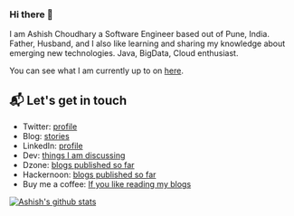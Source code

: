 ### Hi there 👋

I am Ashish Choudhary a Software Engineer based out of Pune, India. Father, Husband, and I also like learning and sharing my knowledge about emerging new technologies. Java, BigData, Cloud enthusiast.

You can see what I am currently up to on [here](https://ashish-choudhary.medium.com/).

## 📬 Let's get in touch

- Twitter: [profile](https://twitter.com/iASHeeesh)
- Blog: [stories](https://ashish-choudhary.medium.com/)
- LinkedIn: [profile](https://www.linkedin.com/in/ashish-choudhary)
- Dev: [things I am discussing](https://dev.to/yrashish)
- Dzone: [blogs published so far](https://dzone.com/users/4465774/userac.html)
- Hackernoon: [blogs published so far](https://hackernoon.com/u/iashish)
- Buy me a coffee: [If you like reading my blogs](https://www.buymeacoffee.com/meashish)

[![Ashish's github stats](https://github-readme-stats.vercel.app/api?username=yrashish)](https://github.com/yrashish/github-readme-stats)
